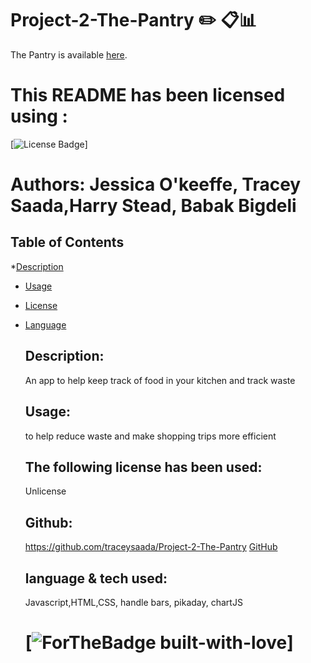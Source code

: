 # Project-2-The-Pantry :pencil2: :clipboard::bar_chart:

The Pantry is available [here](https://pantrycheck.herokuapp.com/).

  # This README has been licensed using :
  [![License Badge](https://img.shields.io/static/v1?label=License&message=Unlicense&color=blue)]
    
# Authors:  Jessica O'keeffe, Tracey Saada,Harry Stead, Babak Bigdeli
        
 ## Table of Contents
  *[Description](#description)
     
  * [Usage](#usage)

  * [License](#license)  

  * [Language](#language)


          

    ## Description:
    An app to help keep track of food in your kitchen and track waste
    

    ## Usage:
    to help reduce waste and make shopping trips more efficient

    ## The following license has been used:
    Unlicense


    ## Github:
    https://github.com/traceysaada/Project-2-The-Pantry 
    [GitHub](https://github.com/https://github.com/traceysaada/Project-2-The-Pantry)

    ## language & tech used:
    Javascript,HTML,CSS, handle bars, pikaday, chartJS


    # [![ForTheBadge built-with-love](https://ForTheBadge.com/images/badges/built-with-love.svg)]

   
        
